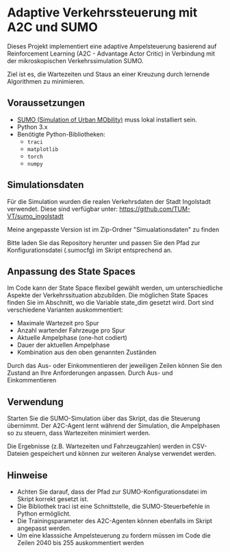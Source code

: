 # Adaptive Verkehrssteuerung mit A2C und SUMO

Dieses Projekt implementiert eine adaptive Ampelsteuerung basierend auf Reinforcement Learning (A2C - Advantage Actor Critic) in Verbindung mit der mikroskopischen Verkehrssimulation SUMO.

Ziel ist es, die Wartezeiten und Staus an einer Kreuzung durch lernende Algorithmen zu minimieren.

## Voraussetzungen

- [SUMO (Simulation of Urban MObility)](https://www.eclipse.org/sumo/) muss lokal installiert sein.
- Python 3.x
- Benötigte Python-Bibliotheken:
  - `traci`
  - `matplotlib`
  - `torch`
  - `numpy`

## Simulationsdaten
Für die Simulation wurden die realen Verkehrsdaten der Stadt Ingolstadt verwendet. Diese sind verfügbar unter:
https://github.com/TUM-VT/sumo_ingolstadt

Meine angepasste Version ist im Zip-Ordner "Simualationsdaten" zu finden 

Bitte laden Sie das Repository herunter und passen Sie den Pfad zur Konfigurationsdatei (.sumocfg) im Skript entsprechend an.

## Anpassung des State Spaces
Im Code kann der State Space flexibel gewählt werden, um unterschiedliche Aspekte der Verkehrssituation abzubilden. Die möglichen State Spaces finden Sie im Abschnitt, wo die Variable state_dim gesetzt wird. Dort sind verschiedene Varianten auskommentiert:

- Maximale Wartezeit pro Spur
- Anzahl wartender Fahrzeuge pro Spur
- Aktuelle Ampelphase (one-hot codiert)
- Dauer der aktuellen Ampelphase
- Kombination aus den oben genannten Zuständen

Durch das Aus- oder Einkommentieren der jeweiligen Zeilen können Sie den Zustand an Ihre Anforderungen anpassen.
Durch Aus- und Einkommentieren

## Verwendung
Starten Sie die SUMO-Simulation über das Skript, das die Steuerung übernimmt. Der A2C-Agent lernt während der Simulation, die Ampelphasen so zu steuern, dass Wartezeiten minimiert werden.

Die Ergebnisse (z.B. Wartezeiten und Fahrzeugzahlen) werden in CSV-Dateien gespeichert und können zur weiteren Analyse verwendet werden.

## Hinweise
- Achten Sie darauf, dass der Pfad zur SUMO-Konfigurationsdatei im Skript korrekt gesetzt ist.
- Die Bibliothek traci ist eine Schnittstelle, die SUMO-Steuerbefehle in Python ermöglicht.
- Die Trainingsparameter des A2C-Agenten können ebenfalls im Skript angepasst werden.
- Um eine klasssiche Ampelsteuerung zu fordern müssen im Code die Zeilen 2040 bis 255 auskommentiert werden


